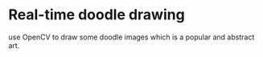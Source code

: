# Real-time doodle drawing
use OpenCV to draw some doodle images which is a popular and abstract art.

